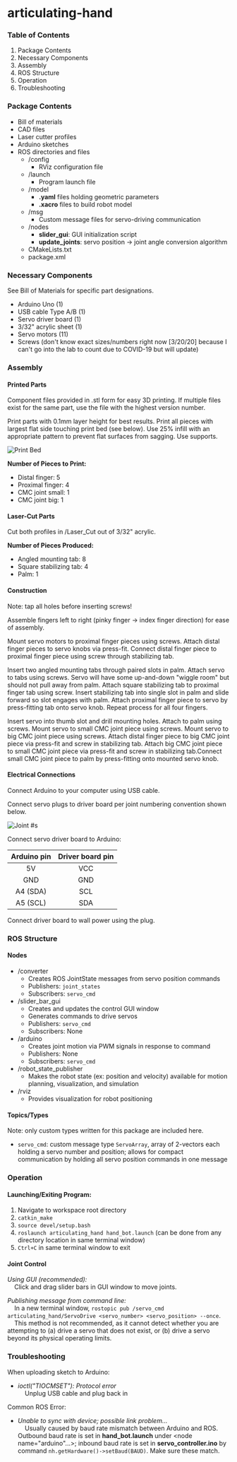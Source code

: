 # articulating-hand

### Table of Contents

1. Package Contents
2. Necessary Components
3. Assembly
4. ROS Structure
5. Operation
6. Troubleshooting

### Package Contents

- Bill of materials
- CAD files
- Laser cutter profiles
- Arduino sketches
- ROS directories and files
    - /config
        - RViz configuration file
    - /launch
        - Program launch file
    - /model
        - **.yaml** files holding geometric parameters
        - **.xacro** files to build robot model
    - /msg
        - Custom message files for servo-driving communication
    - /nodes
        - **slider_gui**: GUI initialization script
        - **update_joints**: servo position -> joint angle conversion algorithm
    - CMakeLists.txt
    - package.xml

### Necessary Components

See Bill of Materials for specific part designations.

- Arduino Uno (1)
- USB cable Type A/B (1)
- Servo driver board (1)
- 3/32" acrylic sheet (1)
- Servo motors (11)
- Screws (don't know exact sizes/numbers right now [3/20/20] because I can't go into the lab to count due to COVID-19 but will update)

### Assembly
#### Printed Parts

Component files provided in .stl form for easy 3D printing. If multiple files exist for the same part, use the file with the highest version number.

Print parts with 0.1mm layer height for best results. Print all pieces with largest flat side touching print bed (see below). Use 25% infill with an appropriate pattern to prevent flat surfaces from sagging. Use supports.

![Print Bed](misc/print_flat.png)

**Number of Pieces to Print:**
- Distal finger: 5
- Proximal finger: 4
- CMC joint small: 1
- CMC joint big: 1

#### Laser-Cut Parts

Cut both profiles in /Laser_Cut out of 3/32" acrylic.

**Number of Pieces Produced:**
- Angled mounting tab: 8
- Square stabilizing tab: 4
- Palm: 1

#### Construction

Note: tap all holes before inserting screws!

Assemble fingers left to right (pinky finger -> index finger direction) for ease of assembly.

Mount servo motors to proximal finger pieces using screws. Attach distal finger pieces to servo knobs via press-fit. Connect distal finger piece to proximal finger piece using screw through stabilizing tab.

Insert two angled mounting tabs through paired slots in palm. Attach servo to tabs using screws. Servo will have some up-and-down "wiggle room" but should not pull away from palm. Attach square stabilizing tab to proximal finger tab using screw. Insert stabilizing tab into single slot in palm and slide forward so slot engages with palm. Attach proximal finger piece to servo by press-fitting tab onto servo knob. Repeat process for all four fingers.

Insert servo into thumb slot and drill mounting holes. Attach to palm using screws. Mount servo to small CMC joint piece using screws. Mount servo to big CMC joint piece using screws. Attach distal finger piece to big CMC joint piece via press-fit and screw in stabilizing tab. Attach big CMC joint piece to small CMC joint piece via press-fit and screw in stabilizing tab.Connect small CMC joint piece to palm by press-fitting onto mounted servo knob.

#### Electrical Connections

Connect Arduino to your computer using USB cable.

Connect servo plugs to driver board per joint numbering convention shown below.

![Joint #s](misc/joints.png)

Connect servo driver board to Arduino:

| Arduino pin | Driver board pin |
|:-----------:|:----------------:|
| 5V          | VCC              |
| GND         | GND              |
| A4 (SDA)    | SCL              |
| A5 (SCL)    | SDA              |

Connect driver board to wall power using the plug.

### ROS Structure
#### Nodes
- /converter
    - Creates ROS JointState messages from servo position commands
    - Publishers: `joint_states`
    - Subscribers: `servo_cmd`
- /slider_bar_gui
    - Creates and updates the control GUI window
    - Generates commands to drive servos
    - Publishers: `servo_cmd`
    - Subscribers: None
- /arduino
    - Creates joint motion via PWM signals in response to command
    - Publishers: None
    - Subscribers: `servo_cmd`
- /robot_state_publisher
    - Makes the robot state (ex: position and velocity) available for motion planning, visualization, and simulation
- /rviz
    - Provides visualization for robot positioning

#### Topics/Types
Note: only custom types written for this package are included here.

- `servo_cmd`: custom message type `ServoArray`, array of 2-vectors each holding a servo number and position; allows for compact communication by holding all servo position commands in one message

### Operation
#### Launching/Exiting Program:
1. Navigate to workspace root directory
2. `catkin_make`
3. `source devel/setup.bash`
4. `roslaunch articulating_hand hand_bot.launch` (can be done from any directory location in same terminal window)
5. `Ctrl+C` in same terminal window to exit

#### Joint Control
*Using GUI (recommended):* <br>
&nbsp;&nbsp;&nbsp;&nbsp;Click and drag slider bars in GUI window to move joints.

*Publishing message from command line:* <br>
&nbsp;&nbsp;&nbsp;&nbsp;In a new terminal window, `rostopic pub /servo_cmd articulating_hand/ServoDrive <servo_number> <servo_position> --once`. <br>
&nbsp;&nbsp;&nbsp;&nbsp;This method is not recommended, as it cannot detect whether you are attempting to (a) drive a servo that does not exist, or (b) drive a servo beyond its physical operating limits.

### Troubleshooting

When uploading sketch to Arduino:
- *ioctl("TIOCMSET"): Protocol error*<br>
    &nbsp;&nbsp;&nbsp;&nbsp;Unplug USB cable and plug back in

Common ROS Error:
- *Unable to sync with device; possible link problem...*<br>
    &nbsp;&nbsp;&nbsp;&nbsp;Usually caused by baud rate mismatch between Arduino and ROS. Outbound baud rate is set in **hand_bot.launch** under <node name="arduino"...>; inbound baud rate is set in **servo_controller.ino** by command `nh.getHardware()->setBaud(BAUD)`. Make sure these match.
